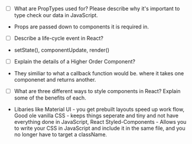 - [ ] What are PropTypes used for? Please describe why it's important to type check our data in JavaScript.
-  Props are passed down to components it is required in. 
- [ ] Describe a life-cycle event in React?
- setState(), componentUpdate, render()
- [ ] Explain the details of a Higher Order Component?
- They similiar to what a callback function would be. where it takes one componenet and returns another.
- [ ] What are three different ways to style components in React? Explain some of the benefits of each.
- Libaries like Material UI - you get prebuilt layouts speed up work flow, Good ole vanilla CSS - keeps things seperate and tiny and not have everything done in JavaScript, React Styled-Components - Allows you to write your CSS in JavaScript and include it in the same file, and you no longer have to target a className.